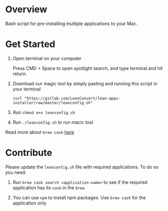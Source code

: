 # Overview

Bash script for pre-installing multiple applications to your Mac.

# Get Started

1. Open terminal on your computer

    Press CMD + Space to open spotlight search, and type terminal and hit return.

2. Download our magic tool by simply pasting and running this script in your terminal

    ```shell
    curl "https://gitlab.com/LeanConvert/lean-apps-installer/raw/master/leanconfig.sh"
    ```

3. Run `chmod a+x leanconfig.sh`

3. Run `./leanconfig.sh` to run macic tool

Read more about `brew cask` [here](https://caskroom.github.io/)

# Contribute

Please update the `leanconfig.sh` file with required applications. To do so you need:

1. Run `brew cask search <application-name>` to see if the required application has its `cask` in the `brew`

2. You can use `npm` to install npm packages. Use `brew cask` for the application only
